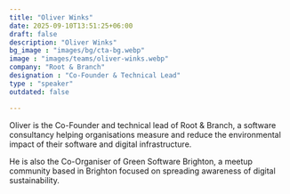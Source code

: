 ```yaml
---
title: "Oliver Winks"
date: 2025-09-10T13:51:25+06:00
draft: false
description: "Oliver Winks"
bg_image : "images/bg/cta-bg.webp"
image : "images/teams/oliver-winks.webp"
company: "Root & Branch"
designation : "Co-Founder & Technical Lead"
type : "speaker"
outdated: false

---
```


Oliver is the Co-Founder and technical lead of Root & Branch, a software consultancy helping organisations measure and reduce the environmental impact of their software and digital infrastructure. 

He is also the Co-Organiser of Green Software Brighton, a meetup community based in Brighton focused on spreading awareness of digital sustainability.